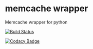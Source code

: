 # memcache wrapper
Memcache wrapper for python

[![Build Status](https://travis-ci.org/happysources/memcache-wrapper-py.svg?branch=develop)](https://travis-ci.org/happysources/memcache-wrapper-py)

[![Codacy Badge](https://api.codacy.com/project/badge/Grade/112796ca09e54468ae0d0a9d3b310a5e)](https://www.codacy.com/gh/happysources/memcache-wrapper-py?utm_source=github.com&amp;utm_medium=referral&amp;utm_content=happysources/memcache-wrapper-py&amp;utm_campaign=Badge_Grade)

